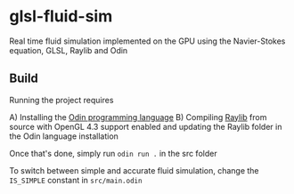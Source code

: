# glsl-fluid-sim

Real time fluid simulation implemented on the GPU using the Navier-Stokes equation, GLSL, Raylib and Odin

## Build 

Running the project requires 

A) Installing the [Odin programming language](https://odin-lang.org)
B) Compiling [Raylib](https://github.com/raysan5/raylib) from source with OpenGL 4.3 support enabled and updating the Raylib folder in the Odin language installation

Once that's done, simply run ``odin run .`` in the src folder

To switch between simple and accurate fluid simulation, change the ``IS_SIMPLE`` constant in ``src/main.odin``
